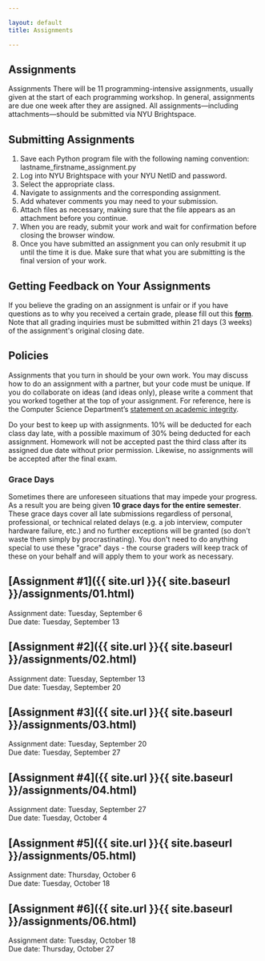 ```yaml
---

layout: default
title: Assignments

---
```

<div class="assignments" markdown="1">
<div class="column-1" markdown="1">

## Assignments
Assignments
There will be 11 programming-intensive assignments, usually given at the start of each programming workshop. In general, assignments are due one week after they are assigned. All assignments—including attachments—should be submitted via NYU Brightspace.

## Submitting Assignments
1. Save each Python program file with the following naming convention: lastname_firstname_assignment.py
2. Log into NYU Brightspace with your NYU NetID and password.
3. Select the appropriate class.
4. Navigate to assignments and the corresponding assignment.
5. Add whatever comments you may need to your submission.
6. Attach files as necessary, making sure that the file appears as an attachment before you continue.
7. When you are ready, submit your work and wait for confirmation before closing the browser window.
8. Once you have submitted an assignment you can only resubmit it up until the time it is due. Make sure that what you are submitting is the final version of your work.

## Getting Feedback on Your Assignments
If you believe the grading on an assignment is unfair or if you have questions as to why you received a certain grade, please fill out this [**form**](https://docs.google.com/forms/d/1C-_lX4BAw6n7yHhZnC98Ii5wDc0rEVOmkArHXGC7KZ8/edit). Note that all grading inquiries must be submitted within 21 days (3 weeks) of the assignment's original closing date.

## Policies
Assignments that you turn in should be your own work. You may discuss how to do an assignment with a partner, but your code must be unique. If you do collaborate on ideas (and ideas only), please write a comment that you worked together at the top of your assignment. For reference, here is the Computer Science Department’s [statement on academic integrity](https://cs.nyu.edu/home/undergrad/policy.html).


Do your best to keep up with assignments. 10% will be deducted for each class day late, with a possible maximum of 30% being deducted for each assignment. Homework will not be accepted past the third class after its assigned due date without prior permission. Likewise, no assignments will be accepted after the final exam.

### Grace Days
Sometimes there are unforeseen situations that may impede your progress. As a result you are being given **10 grace days for the entire semester**. These grace days cover all late submissions regardless of personal, professional, or technical related delays (e.g. a job interview, computer hardware failure, etc.) and no further exceptions will be granted (so don't waste them simply by procrastinating). You don't need to do anything special to use these "grace" days - the course graders will keep track of these on your behalf and will apply them to your work as necessary.
</div>

<div class="column-2" markdown="1">

## [**Assignment #1**]({{ site.url }}{{ site.baseurl }}/assignments/01.html) 
Assignment date: Tuesday, September 6  
Due date: Tuesday, September 13

## [**Assignment #2**]({{ site.url }}{{ site.baseurl }}/assignments/02.html) 
Assignment date: Tuesday, September 13  
Due date: Tuesday, September 20

## [**Assignment #3**]({{ site.url }}{{ site.baseurl }}/assignments/03.html) 
Assignment date: Tuesday, September 20  
Due date: Tuesday, September 27

## [**Assignment #4**]({{ site.url }}{{ site.baseurl }}/assignments/04.html) 
Assignment date: Tuesday, September 27  
Due date: Tuesday, October 4

## [**Assignment #5**]({{ site.url }}{{ site.baseurl }}/assignments/05.html) 
Assignment date: Thursday, October 6  
Due date: Tuesday, October 18

## [**Assignment #6**]({{ site.url }}{{ site.baseurl }}/assignments/06.html) 
Assignment date: Tuesday, October 18  
Due date: Thursday, October 27

</div>


</div>